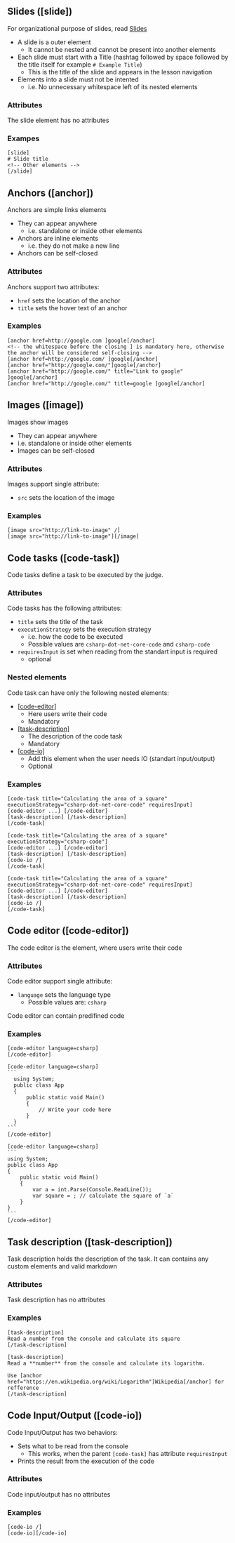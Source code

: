 ## Slides ([slide])

For organizational purpose of slides, read [Slides](organizational_elements/slides)

- A slide is a outer element
    - It cannot be nested and cannot be present into another elements
- Each slide must start with a Title (hashtag followed by space followed by the title itself for example `# Example Title`)
    - This is the title of the slide and appears in the lesson navigation
- Elements into a slide must not be intented
    - i.e. No unnecessary whitespace left of its nested elements

### Attributes

The slide element has no attributes

### Exampes

```
[slide]
# Slide title
<!-- Other elements -->
[/slide]
```

## Anchors ([anchor])

Anchors are simple links elements

- They can appear anywhere
    - i.e. standalone or inside other elements
- Anchors are inline elements
    - i.e. they do not make a new line
- Anchors can be self-closed

### Attributes

Anchors support two attributes:
- `href` sets the location of the anchor
- `title` sets the hover text of an anchor

### Examples

```
[anchor href=http://google.com ]google[/anchor]
<!-- the whitespace before the closing ] is mandatory here, otherwise the anchor will be considered self-closing -->
[anchor href=http://google.com/ ]google[/anchor]
[anchor href="http://google.com/"]google[/anchor]
[anchor href="http://google.com/" title="Link to google" ]google[/anchor]
[anchor href="http://google.com/" title=google ]google[/anchor]
```

## Images ([image])

Images show images
- They can appear anywhere
- i.e. standalone or inside other elements
- Images can be self-closed

### Attributes

Images support single attribute:
- `src` sets the location of the image

### Examples


```
[image src="http://link-to-image" /]
[image src="http://link-to-image"][/image]
```

## Code tasks ([code-task])

Code tasks define a task to be executed by the judge.

### Attributes

Code tasks has the following attributes:
-   `title` sets the title of the task
-   `executionStrategy` sets the execution strategy
    -   i.e. how the code to be executed
    - Possible values are `csharp-dot-net-core-code` and `csharp-code`
-   `requiresInput` is set when reading from the standart input is required
    -   optional
        
### Nested elements

Code task can have only the following nested elements:

-   [\[code-editor\]](#code-editor-code-editor)
    - Here users write their code
    - Mandatory
-   [\[task-description\]](#task-description-task-description)
    - The description of the code task
    - Mandatory
-   [\[code-io\]](#code-inputoutput-code-io)
    - Add this element when the user needs IO (standart input/output)
    - Optional

### Examples

```
[code-task title="Calculating the area of a square" executionStrategy="csharp-dot-net-core-code" requiresInput]
[code-editor ...] [/code-editor]
[task-description] [/task-description]
[/code-task]

[code-task title="Calculating the area of a square" executionStrategy="csharp-code"]
[code-editor ...] [/code-editor]
[task-description] [/task-description]
[code-io /]
[/code-task]

[code-task title="Calculating the area of a square" executionStrategy="csharp-dot-net-core-code" requiresInput]
[code-editor ...] [/code-editor]
[task-description] [/task-description]
[code-io /]
[/code-task]
```

## Code editor ([code-editor])

The code editor is the element, where users write their code

### Attributes

Code editor support single attribute:
- `language` sets the language type
    -   Possible values are: `csharp`

Code editor can contain predifined code

### Examples

````
[code-editor language=csharp]
[/code-editor]

[code-editor language=csharp]
```
  using System;
  public class App
  {
      public static void Main()
      {
          // Write your code here
      }
  }
```
[/code-editor]

[code-editor language=csharp]
```
using System;
public class App
{
    public static void Main()
    {
        var a = int.Parse(Console.ReadLine());
        var square = ; // calculate the square of `a`
    }
}
```
[/code-editor]
````

## Task description ([task-description])

Task description holds the description of the task.
It can contains any custom elements and valid markdown

### Attributes

Task description has no attributes

### Examples

```
[task-description]
Read a number from the console and calculate its square
[/task-description]

[task-description]
Read a **number** from the console and calculate its logarithm.

Use [anchor href="https://en.wikipedia.org/wiki/Logarithm"]Wikipedia[/anchor] for refference
[/task-description]
```

## Code Input/Output ([code-io])

Code Input/Output has two behaviors:
- Sets what to be read from the console
    - This works, when the parent `[code-task]` has attribute `requiresInput`
- Prints the result from the execution of the code

### Attributes

Code input/output has no attributes

### Examples

```
[code-io /]
[code-io][/code-io]
```